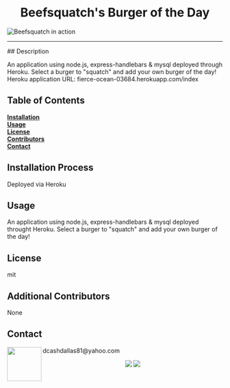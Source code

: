 
<h1 align="center">Beefsquatch's Burger of the Day</h1>

![Beefsquatch in action](https://github.com/dcashdallas/Burger/blob/master/public/assets/images/beefsquatchbodinaction.gif?raw=true)
<hr>
  ## Description

  An application using node.js, express-handlebars & mysql deployed through Heroku. Select a burger to "squatch" and add your own burger of the day! Heroku application URL: fierce-ocean-03684.herokuapp.com/index 
  ## Table of Contents<br>
  **[Installation](#Installation)**<br>
  **[Usage](#Usage)**<br>
  **[License](#License)**</br>
  **[Contributors](#Contributors)**<br>
  **[Contact](#Contact)**<br>
  
  ## **Installation Process**<br>  
  Deployed via Heroku
  ## **Usage**<br>
  An application using node.js, express-handlebars & mysql deployed throught Heroku. Select a burger to "squatch" and add your own burger of the day!
  ## **License**<br>
  mit
  ## **Additional Contributors**<br>
  None

  ## **Contact**<br>
  <img src="https://avatars1.githubusercontent.com/u/60990838?v=4" class="profile" align="left" height="80"/>
  dcashdallas81@yahoo.com<br>
  
  <p align="center" margin="35px">
    <a>
      <img src="https://img.shields.io/badge/Author%3A-Daniel%20Cash-red"/></>
    <a>
    <a>
    <img src="https://img.shields.io/badge/Release%20Version%20-1.0-green"/></>
    <a>
    </p>
